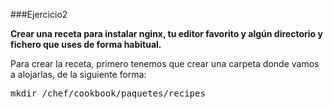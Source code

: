 ###Ejercicio2

**Crear una receta para instalar nginx, tu editor favorito y algún directorio y fichero que uses de forma habitual.**

Para crear la receta, primero tenemos que crear una carpeta donde vamos a alojarlas, de la siguiente forma:

<pre>mkdir /chef/cookbook/paquetes/recipes</pre>
